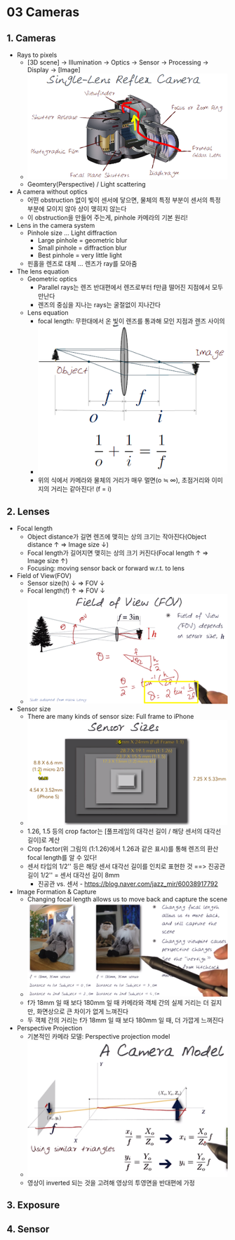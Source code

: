 # 03 Cameras

## 1. Cameras
  * Rays to pixels  
    * [3D scene] -> Illumination -> Optics -> Sensor -> Processing -> Display -> [Image]
	* ![Single-Lens Reflex Camera](./SingleLensReflexCamera.png)
	* Geomtery(Perspective) / Light scattering
  * A camera without optics
    * 어떤 obstruction 없이 빛이 센서에 닿으면, 물체의 특정 부분이 센서의 특정 부분에 모이지 않아 상이 맺히지 않는다
	* 이 obstruction을 만들어 주는게, pinhole 카메라의 기본 원리!
  * Lens in the camera system
    * Pinhole size ... Light diffraction
	  * Large pinhole = geometric blur
	  * Small pinhole = diffraction blur
	  * Best pinhole = very little light
	* 핀홀을 렌즈로 대체 ... 렌즈가 ray를 모아줌
  * The lens equation
    * Geometric optics
	  * Parallel rays는 렌즈 반대편에서 렌즈로부터 f만큼 떨어진 지점에서 모두 만난다
	  * 렌즈의 중심을 지나는 rays는 굴절없이 지나간다
	* Lens equation
	  * focal length: 무한대에서 온 빛이 렌즈를 통과해 모인 지점과 렌즈 사이의 
	  * ![LensEquation](./LensEquation.png)
	  * 위의 식에서 카메라와 물체의 거리가 매우 멀면(o ≒ ∞), 초점거리와 이미지의 거리는 같아진다! (f = i)
## 2. Lenses
  * Focal length
    * Object distance가 길면 렌즈에 맺히는 상의 크기는 작아진다(Object distance ↑ => Image size ↓)
	* Focal length가 길어지면 맺히는 상의 크기 커진다(Focal length ↑ => Image size ↑)
	* Focusing: moving sensor back or forward w.r.t. to lens
  * Field of View(FOV)
    * Sensor size(h) ↓ => FOV ↓
	* Focal length(f) ↑ => FOV ↓
	* ![Field of View(FOV)](./FOV.png)
  * Sensor size
    * There are many kinds of sensor size: Full frame to iPhone
	* ![Sensor sizes](./SensorSizes.png)
	* 1.26, 1.5 등의 crop factor는 [풀프레임의 대각선 길이 / 해당 센서의 대각선 길이]로 계산
    * Crop factor(위 그림의 (1:1.26)에서 1.26과 같은 표시)를 통해 렌즈의 환산 focal length를 알 수 있다!
	* 센서 타입의 1/2'' 등은 해당 센서 대각선 길이를 인치로 표현한 것 ==> 진공관 길이 1/2'' = 센서 대각선 길이 8mm
	  * 진공관 vs. 센서 - https://blog.naver.com/jazz_mir/60038917792
  * Image Formation & Capture
    * Changing focal length allows us to move back and capture the scene
	* ![Changing focal length](./Changing_focal_length.png)
	* f가 18mm 일 때 보다 180mm 일 때 카메라와 객체 간의 실제 거리는 더 길지만, 화면상으로 큰 차이가 없게 느껴진다
	* 두 객체 간의 거리는 f가 18mm 일 때 보다 180mm 일 때, 더 가깝게 느껴진다
  * Perspective Projection
    * 기본적인 카메라 모델: Perspective projection model
	* ![Camera model](./CameraModel.png)
	* 영상이 inverted 되는 것을 고려해 영상의 투영면을 반대편에 가정
## 3. Exposure
## 4. Sensor